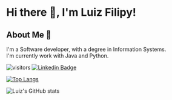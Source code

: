 # Hi there 👋, I'm Luiz Filipy!

## About Me :eyes:
I'm a Software developer, with a degree in Information Systems.<br>
I'm currently work with Java and Python.

![visitors](https://visitor-badge.glitch.me/badge?page_id=lf2a&left_color=red&right_color=black)
[![Linkedin Badge](https://img.shields.io/badge/-Lf2a-blue?style=flat&logo=Linkedin&logoColor=white&link=https://www.linkedin.com/in/lf2a/)](https://www.linkedin.com/in/lf2a/)

[![Top Langs](https://github-readme-stats.vercel.app/api/top-langs/?username=lf2a)](https://github.com/lf2a)

![Luiz's GitHub stats](https://github-readme-stats.vercel.app/api?username=lf2a&show_icons=true&theme=radical)
